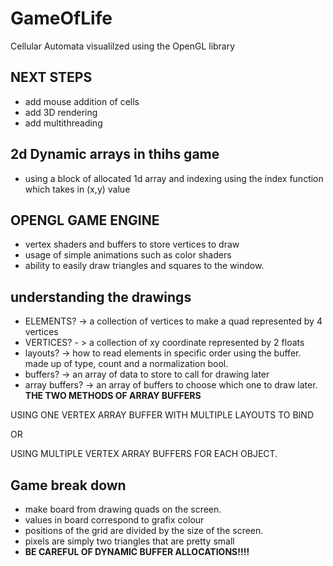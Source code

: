 # GameOfLife
Cellular Automata visualilzed using the OpenGL library

## NEXT STEPS
- add mouse addition of cells
- add 3D rendering
- add multithreading

## 2d Dynamic arrays in thihs game
- using a block of allocated 1d array and indexing using the index function which takes in (x,y) value

## OPENGL GAME ENGINE
- vertex shaders and buffers to store vertices to draw
- usage of simple animations such as color shaders 
- ability to easily draw triangles and squares to the window.


## understanding the drawings
- ELEMENTS? -> a collection of vertices to make a quad represented by 4 vertices
- VERTICES? - > a collection of xy coordinate represented by 2 floats
- layouts? -> how to read elements in specific order using the buffer. made up of type, count and a normalization bool.
- buffers? -> an array of data to store to call for drawing later
- array buffers? -> an array of buffers to choose which one to draw later. 
**THE TWO METHODS OF ARRAY BUFFERS**

USING ONE VERTEX ARRAY BUFFER WITH MULTIPLE LAYOUTS TO BIND 

OR 

USING MULTIPLE VERTEX ARRAY BUFFERS FOR EACH OBJECT. 


## Game break down
- make board from drawing quads on the screen.
- values in board correspond to grafix colour
- positions of the grid are divided by the size of the screen.
- pixels are simply two triangles that are pretty small
- **BE CAREFUL OF DYNAMIC BUFFER ALLOCATIONS!!!!**
